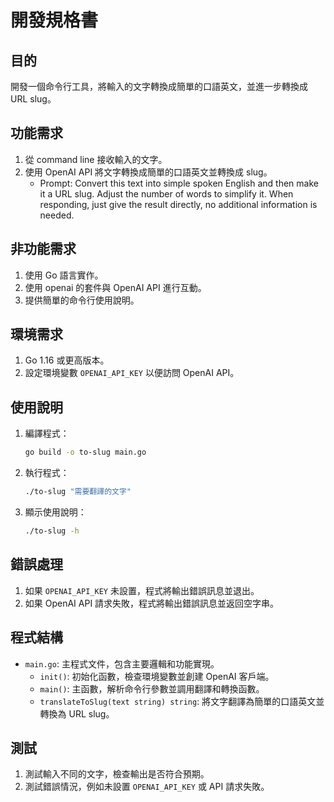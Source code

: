 # 開發規格書

## 目的

開發一個命令行工具，將輸入的文字轉換成簡單的口語英文，並進一步轉換成 URL slug。

## 功能需求

1. 從 command line 接收輸入的文字。
2. 使用 OpenAI API 將文字轉換成簡單的口語英文並轉換成 slug。
   - Prompt: Convert this text into simple spoken English and then make it a URL slug. Adjust the number of words to simplify it. When responding, just give the result directly, no additional information is needed.

## 非功能需求

1. 使用 Go 語言實作。
2. 使用 openai 的套件與 OpenAI API 進行互動。
3. 提供簡單的命令行使用說明。

## 環境需求

1. Go 1.16 或更高版本。
2. 設定環境變數 `OPENAI_API_KEY` 以便訪問 OpenAI API。

## 使用說明

1. 編譯程式：

   ```sh
   go build -o to-slug main.go
   ```

2. 執行程式：

   ```sh
   ./to-slug "需要翻譯的文字"
   ```

3. 顯示使用說明：

   ```sh
   ./to-slug -h
   ```

## 錯誤處理

1. 如果 `OPENAI_API_KEY` 未設置，程式將輸出錯誤訊息並退出。
2. 如果 OpenAI API 請求失敗，程式將輸出錯誤訊息並返回空字串。

## 程式結構

- `main.go`: 主程式文件，包含主要邏輯和功能實現。
  - `init()`: 初始化函數，檢查環境變數並創建 OpenAI 客戶端。
  - `main()`: 主函數，解析命令行參數並調用翻譯和轉換函數。
  - `translateToSlug(text string) string`: 將文字翻譯為簡單的口語英文並轉換為 URL slug。

## 測試

1. 測試輸入不同的文字，檢查輸出是否符合預期。
2. 測試錯誤情況，例如未設置 `OPENAI_API_KEY` 或 API 請求失敗。
